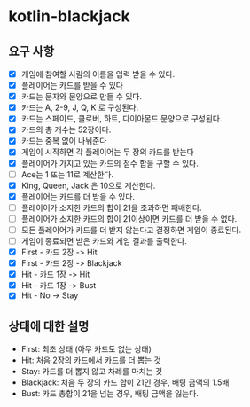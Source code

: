 # kotlin-blackjack

## 요구 사항

- [x] 게임에 참여할 사람의 이름을 입력 받을 수 있다.
- [x] 플레이어는 카드를 받을 수 있다
- [x] 카드는 문자와 문양으로 만들 수 있다.
- [x] 카드는 A, 2-9, J, Q, K 로 구성된다.
- [x] 카드는 스페이드, 클로버, 하트, 다이아몬드 문양으로 구성된다.
- [x] 카드의 총 개수는 52장이다.
- [x] 카드는 중복 없이 나눠준다
- [x] 게임이 시작하면 각 플레이어는 두 장의 카드를 받는다
- [x] 플레이어가 가지고 있는 카드의 점수 합을 구할 수 있다.
- [ ] Ace는 1 또는 11로 계산한다.
- [x] King, Queen, Jack 은 10으로 계산한다.
- [x] 플레이어는 카드를 더 받을 수 있다.
- [ ] 플레이어가 소지한 카드의 합이 21을 초과하면 패배한다.
- [ ] 플레이어가 소지한 카드의 합이 21이상이면 카드를 더 받을 수 없다.
- [ ] 모든 플레이어가 카드를 더 받지 않는다고 결정하면 게임이 종료된다.
- [ ] 게임이 종료되면 받은 카드와 게임 결과를 출력한다.
- [x] First - 카드 2장 -> Hit
- [x] First - 카드 2장 -> Blackjack
- [x] Hit - 카드 1장 -> Hit
- [x] Hit - 카드 1장 -> Bust
- [x] Hit - No -> Stay

## 상태에 대한 설명

- First: 최초 상태 (아무 카드도 없는 상태)
- Hit: 처음 2장의 카드에서 카드를 더 뽑는 것
- Stay: 카드를 더 뽑지 않고 차례를 마치는 것
- Blackjack: 처음 두 장의 카드 합이 21인 경우, 배팅 금액의 1.5배
- Bust: 카드 총합이 21을 넘는 경우, 배팅 금액을 잃는다.
